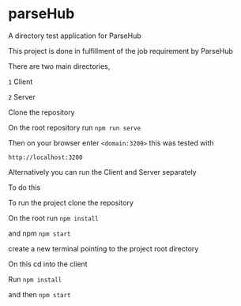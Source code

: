 # parseHub

A directory test application for ParseHub

This project is done in fulfillment of the job requirement by ParseHub

There are two main directories,

`1` Client

`2` Server

Clone the repository

On the root repository run `npm run serve`

Then on your browser enter `<domain:3200>` this was tested with

`http://localhost:3200`

Alternatively you can run the Client and Server separately

To do this

To run the project clone the repository

On the root run `npm install`

and npm `npm start`

create a new terminal pointing to the project root directory

On this cd into the client

Run `npm install`

and then `npm start`
